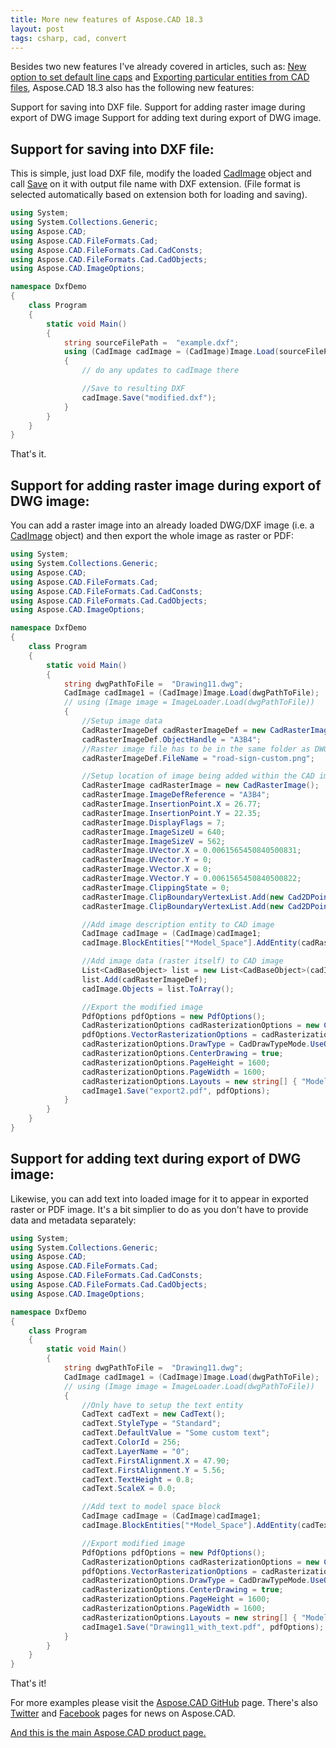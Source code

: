 ```yaml
---
title: More new features of Aspose.CAD 18.3 
layout: post
tags: csharp, cad, convert
---
```



Besides two new features I've already covered in articles, such as: <a href="https://dev.to/nnevod/new-option-to-set-default-line-caps-for-asposecad-for-net--4a0l">New option to set default line caps</a> and <a href="https://dev.to/nnevod/exporting-particular-entities-from-cad-files-using-asposecad-for-net--13bn">Exporting particular entities from CAD files</a>, Aspose.CAD 18.3 also has the following new features:

Support for saving into DXF file.
Support for adding raster image during export of DWG image
Support for adding text during export of DWG image.

## Support for saving into DXF file:
This is simple, just load DXF file, modify the loaded <a href="https://apireference.aspose.com/net/cad/aspose.cad.fileformats.cad/cadimage">CadImage</a> object and call <a href="https://apireference.aspose.com/net/cad/aspose.cad.datastreamsupporter/save/methods/2">Save</a> on it with output file name with DXF extension. (File format is selected automatically based on extension both for loading and saving).
```csharp
using System;
using System.Collections.Generic;
using Aspose.CAD;
using Aspose.CAD.FileFormats.Cad;
using Aspose.CAD.FileFormats.Cad.CadConsts;
using Aspose.CAD.FileFormats.Cad.CadObjects;
using Aspose.CAD.ImageOptions;

namespace DxfDemo
{
    class Program
    {
        static void Main()
        {
            string sourceFilePath =  "example.dxf";
            using (CadImage cadImage = (CadImage)Image.Load(sourceFilePath))
            {
                // do any updates to cadImage there

                //Save to resulting DXF
                cadImage.Save("modified.dxf");
            }
        }
    }
}
```
That's it.


## Support for adding raster image during export of DWG image:
You can add a raster image into an already loaded DWG/DXF image (i.e. a <a href="https://apireference.aspose.com/net/cad/aspose.cad.fileformats.cad/cadimage">CadImage</a> object) and then export the whole image as raster or PDF:
```csharp
using System;
using System.Collections.Generic;
using Aspose.CAD;
using Aspose.CAD.FileFormats.Cad;
using Aspose.CAD.FileFormats.Cad.CadConsts;
using Aspose.CAD.FileFormats.Cad.CadObjects;
using Aspose.CAD.ImageOptions;

namespace DxfDemo
{
    class Program
    {
        static void Main()
        {
            string dwgPathToFile =  "Drawing11.dwg";
            CadImage cadImage1 = (CadImage)Image.Load(dwgPathToFile);
            // using (Image image = ImageLoader.Load(dwgPathToFile))
            {
                //Setup image data
                CadRasterImageDef cadRasterImageDef = new CadRasterImageDef();
                cadRasterImageDef.ObjectHandle = "A3B4";
                //Raster image file has to be in the same folder as DWG
                cadRasterImageDef.FileName = "road-sign-custom.png";

                //Setup location of image being added within the CAD image 
                CadRasterImage cadRasterImage = new CadRasterImage();
                cadRasterImage.ImageDefReference = "A3B4";
                cadRasterImage.InsertionPoint.X = 26.77;
                cadRasterImage.InsertionPoint.Y = 22.35;
                cadRasterImage.DisplayFlags = 7;
                cadRasterImage.ImageSizeU = 640;
                cadRasterImage.ImageSizeV = 562;
                cadRasterImage.UVector.X = 0.0061565450840500831;
                cadRasterImage.UVector.Y = 0;
                cadRasterImage.VVector.X = 0;
                cadRasterImage.VVector.Y = 0.0061565450840500822;
                cadRasterImage.ClippingState = 0;
                cadRasterImage.ClipBoundaryVertexList.Add(new Cad2DPoint(-0.5, 0.5));
                cadRasterImage.ClipBoundaryVertexList.Add(new Cad2DPoint(639.5, 561.5));

                //Add image description entity to CAD image
                CadImage cadImage = (CadImage)cadImage1;
                cadImage.BlockEntities["*Model_Space"].AddEntity(cadRasterImage);

                //Add image data (raster itself) to CAD image
                List<CadBaseObject> list = new List<CadBaseObject>(cadImage.Objects);
                list.Add(cadRasterImageDef);
                cadImage.Objects = list.ToArray();

                //Export the modified image
                PdfOptions pdfOptions = new PdfOptions();
                CadRasterizationOptions cadRasterizationOptions = new CadRasterizationOptions();
                pdfOptions.VectorRasterizationOptions = cadRasterizationOptions;
                cadRasterizationOptions.DrawType = CadDrawTypeMode.UseObjectColor;
                cadRasterizationOptions.CenterDrawing = true;
                cadRasterizationOptions.PageHeight = 1600;
                cadRasterizationOptions.PageWidth = 1600;
                cadRasterizationOptions.Layouts = new string[] { "Model" };
                cadImage1.Save("export2.pdf", pdfOptions);
            }
        }
    }
}
```

## Support for adding text during export of DWG image:
Likewise, you can add text into loaded image for it to appear in exported raster or PDF image. It's a bit simplier to do as you don't have to provide data and metadata separately:
```csharp
using System;
using System.Collections.Generic;
using Aspose.CAD;
using Aspose.CAD.FileFormats.Cad;
using Aspose.CAD.FileFormats.Cad.CadConsts;
using Aspose.CAD.FileFormats.Cad.CadObjects;
using Aspose.CAD.ImageOptions;

namespace DxfDemo
{
    class Program
    {
        static void Main()
        {
            string dwgPathToFile =  "Drawing11.dwg";
            CadImage cadImage1 = (CadImage)Image.Load(dwgPathToFile);
            // using (Image image = ImageLoader.Load(dwgPathToFile))
            {
                //Only have to setup the text entity
                CadText cadText = new CadText();
                cadText.StyleType = "Standard";
                cadText.DefaultValue = "Some custom text";
                cadText.ColorId = 256;
                cadText.LayerName = "0";
                cadText.FirstAlignment.X = 47.90;
                cadText.FirstAlignment.Y = 5.56;
                cadText.TextHeight = 0.8;
                cadText.ScaleX = 0.0;

                //Add text to model space block
                CadImage cadImage = (CadImage)cadImage1;
                cadImage.BlockEntities["*Model_Space"].AddEntity(cadText);

                //Export modified image
                PdfOptions pdfOptions = new PdfOptions();
                CadRasterizationOptions cadRasterizationOptions = new CadRasterizationOptions();
                pdfOptions.VectorRasterizationOptions = cadRasterizationOptions;
                cadRasterizationOptions.DrawType = CadDrawTypeMode.UseObjectColor;
                cadRasterizationOptions.CenterDrawing = true;
                cadRasterizationOptions.PageHeight = 1600;
                cadRasterizationOptions.PageWidth = 1600;
                cadRasterizationOptions.Layouts = new string[] { "Model" };
                cadImage1.Save("Drawing11_with_text.pdf", pdfOptions);
            }
        }
    }
}
```

That's it!

For more examples please visit the <a href="https://github.com/aspose-cad">Aspose.CAD GitHub</a> page. There's also <a href="https://twitter.com/AsposeCAD">Twitter</a> and <a href="https://www.facebook.com/AsposeCAD">Facebook</a> pages for news on Aspose.CAD.

<a href="https://products.aspose.com/cad">And this is the main Aspose.CAD product page.</a>
